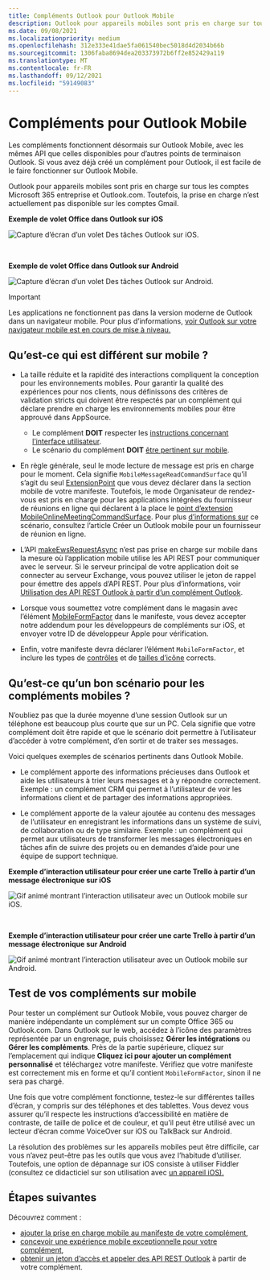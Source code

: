 ```yaml
---
title: Compléments Outlook pour Outlook Mobile
description: Outlook pour appareils mobiles sont pris en charge sur tous les comptes Microsoft 365 entreprise et Outlook.com.
ms.date: 09/08/2021
ms.localizationpriority: medium
ms.openlocfilehash: 312e333e41dae5fa061540bec5018d4d2034b66b
ms.sourcegitcommit: 1306faba8694dea203373972b6ff2e852429a119
ms.translationtype: MT
ms.contentlocale: fr-FR
ms.lasthandoff: 09/12/2021
ms.locfileid: "59149083"
---
```

# <a name="add-ins-for-outlook-mobile"></a>Compléments pour Outlook Mobile

Les compléments fonctionnent désormais sur Outlook Mobile, avec les mêmes API que celles disponibles pour d’autres points de terminaison Outlook. Si vous avez déjà créé un complément pour Outlook, il est facile de le faire fonctionner sur Outlook Mobile.

Outlook pour appareils mobiles sont pris en charge sur tous les comptes Microsoft 365 entreprise et Outlook.com. Toutefois, la prise en charge n’est actuellement pas disponible sur les comptes Gmail.

**Exemple de volet Office dans Outlook sur iOS**

![Capture d’écran d’un volet Des tâches Outlook sur iOS.](../images/outlook-mobile-addin-taskpane.png)

<br/>

**Exemple de volet Office dans Outlook sur Android**

![Capture d’écran d’un volet Des tâches Outlook sur Android.](../images/outlook-mobile-addin-taskpane-android.png)

> [!IMPORTANT]
> Les applications ne fonctionnent pas dans la version moderne de Outlook dans un navigateur mobile. Pour plus d’informations, [voir Outlook sur votre navigateur mobile est en cours de mise à niveau.](https://techcommunity.microsoft.com/t5/outlook-blog/outlook-on-your-mobile-browser-is-being-upgraded/ba-p/1125816)

## <a name="whats-different-on-mobile"></a>Qu’est-ce qui est différent sur mobile ?

- La taille réduite et la rapidité des interactions compliquent la conception pour les environnements mobiles. Pour garantir la qualité des expériences pour nos clients, nous définissons des critères de validation stricts qui doivent être respectés par un complément qui déclare prendre en charge les environnements mobiles pour être approuvé dans AppSource.
  - Le complément **DOIT** respecter les [instructions concernant l’interface utilisateur](outlook-addin-design.md).
  - Le scénario du complément **DOIT** [être pertinent sur mobile](#what-makes-a-good-scenario-for-mobile-add-ins).

- En règle générale, seul le mode lecture de message est pris en charge pour le moment. Cela signifie `MobileMessageReadCommandSurface` qu’il s’agit du seul [ExtensionPoint](../reference/manifest/extensionpoint.md#mobilemessagereadcommandsurface) que vous devez déclarer dans la section mobile de votre manifeste. Toutefois, le mode Organisateur de rendez-vous est pris en charge pour les applications intégrées du fournisseur de réunions en ligne qui déclarent à la place le [point d’extension MobileOnlineMeetingCommandSurface](../reference/manifest/extensionpoint.md#mobileonlinemeetingcommandsurface). Pour plus [d’informations sur](online-meeting.md) ce scénario, consultez l’article Créer un Outlook mobile pour un fournisseur de réunion en ligne.

- L’API [makeEwsRequestAsync](../reference/objectmodel/preview-requirement-set/office.context.mailbox.md#methods) n’est pas prise en charge sur mobile dans la mesure où l’application mobile utilise les API REST pour communiquer avec le serveur. Si le serveur principal de votre application doit se connecter au serveur Exchange, vous pouvez utiliser le jeton de rappel pour émettre des appels d’API REST. Pour plus d’informations, voir [Utilisation des API REST Outlook à partir d’un complément Outlook](use-rest-api.md).

- Lorsque vous soumettez votre complément dans le magasin avec l’élément [MobileFormFactor](../reference/manifest/mobileformfactor.md) dans le manifeste, vous devez accepter notre addendum pour les développeurs de compléments sur iOS, et envoyer votre ID de développeur Apple pour vérification.

- Enfin, votre manifeste devra déclarer l’élément `MobileFormFactor`, et inclure les types de [contrôles](../reference/manifest/control.md) et de [tailles d’icône](../reference/manifest/icon.md) corrects.

## <a name="what-makes-a-good-scenario-for-mobile-add-ins"></a>Qu’est-ce qu’un bon scénario pour les compléments mobiles ?

N’oubliez pas que la durée moyenne d’une session Outlook sur un téléphone est beaucoup plus courte que sur un PC. Cela signifie que votre complément doit être rapide et que le scénario doit permettre à l’utilisateur d’accéder à votre complément, d’en sortir et de traiter ses messages.

Voici quelques exemples de scénarios pertinents dans Outlook Mobile.

- Le complément apporte des informations précieuses dans Outlook et aide les utilisateurs à trier leurs messages et à y répondre correctement. Exemple : un complément CRM qui permet à l’utilisateur de voir les informations client et de partager des informations appropriées.

- Le complément apporte de la valeur ajoutée au contenu des messages de l’utilisateur en enregistrant les informations dans un système de suivi, de collaboration ou de type similaire. Exemple : un complément qui permet aux utilisateurs de transformer les messages électroniques en tâches afin de suivre des projets ou en demandes d’aide pour une équipe de support technique.

**Exemple d’interaction utilisateur pour créer une carte Trello à partir d’un message électronique sur iOS**

![Gif animé montrant l’interaction utilisateur avec un Outlook mobile sur iOS.](../images/outlook-mobile-addin-interaction.gif)

<br/>

**Exemple d’interaction utilisateur pour créer une carte Trello à partir d’un message électronique sur Android**

![Gif animé montrant l’interaction utilisateur avec un Outlook mobile sur Android.](../images/outlook-mobile-addin-interaction-android.gif)

## <a name="testing-your-add-ins-on-mobile"></a>Test de vos compléments sur mobile

Pour tester un complément sur Outlook Mobile, vous pouvez charger de manière indépendante un complément sur un compte Office 365 ou Outlook.com. Dans Outlook sur le web, accédez à l’icône des paramètres représentée par un engrenage, puis choisissez **Gérer les intégrations** ou **Gérer les compléments**. Près de la partie supérieure, cliquez sur l’emplacement qui indique **Cliquez ici pour ajouter un complément personnalisé** et téléchargez votre manifeste. Vérifiez que votre manifeste est correctement mis en forme et qu’il contient `MobileFormFactor`, sinon il ne sera pas chargé.

Une fois que votre complément fonctionne, testez-le sur différentes tailles d’écran, y compris sur des téléphones et des tablettes. Vous devez vous assurer qu’il respecte les instructions d’accessibilité en matière de contraste, de taille de police et de couleur, et qu’il peut être utilisé avec un lecteur d’écran comme VoiceOver sur iOS ou TalkBack sur Android.

La résolution des problèmes sur les appareils mobiles peut être difficile, car vous n’avez peut-être pas les outils que vous avez l’habitude d’utiliser. Toutefois, une option de dépannage sur iOS consiste à utiliser Fiddler (consultez ce didacticiel sur son utilisation avec [un appareil iOS).](https://www.telerik.com/blogs/using-fiddler-with-apple-ios-devices)

## <a name="next-steps"></a>Étapes suivantes

Découvrez comment :

- [ajouter la prise en charge mobile au manifeste de votre complément](add-mobile-support.md),
- [concevoir une expérience mobile exceptionnelle pour votre complément](outlook-addin-design.md),
- [obtenir un jeton d’accès et appeler des API REST Outlook](use-rest-api.md) à partir de votre complément.
